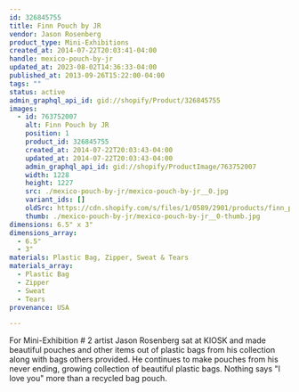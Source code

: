```yaml
---
id: 326845755
title: Finn Pouch by JR
vendor: Jason Rosenberg
product_type: Mini-Exhibitions
created_at: 2014-07-22T20:03:41-04:00
handle: mexico-pouch-by-jr
updated_at: 2023-08-02T14:36:33-04:00
published_at: 2013-09-26T15:22:00-04:00
tags: ""
status: active
admin_graphql_api_id: gid://shopify/Product/326845755
images:
  - id: 763752007
    alt: Finn Pouch by JR
    position: 1
    product_id: 326845755
    created_at: 2014-07-22T20:03:43-04:00
    updated_at: 2014-07-22T20:03:43-04:00
    admin_graphql_api_id: gid://shopify/ProductImage/763752007
    width: 1228
    height: 1227
    src: ./mexico-pouch-by-jr/mexico-pouch-by-jr__0.jpg
    variant_ids: []
    oldSrc: https://cdn.shopify.com/s/files/1/0589/2901/products/finn_pouch.jpeg?v=1406073823
    thumb: ./mexico-pouch-by-jr/mexico-pouch-by-jr__0-thumb.jpg
dimensions: 6.5" x 3"
dimensions_array:
  - 6.5"
  - 3"
materials: Plastic Bag, Zipper, Sweat & Tears
materials_array:
  - Plastic Bag
  - Zipper
  - Sweat
  - Tears
provenance: USA

---
```


For Mini-Exhibition # 2 artist Jason Rosenberg sat at KIOSK and made beautiful pouches and other items out of plastic bags from his collection along with bags others provided. He continues to make pouches from his never ending, growing collection of beautiful plastic bags. Nothing says "I love you" more than a recycled bag pouch.